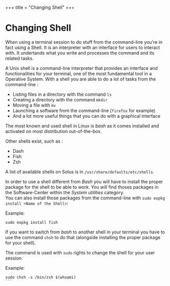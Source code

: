 +++
title = "Changing Shell"
+++
# Changing Shell

When using a terminal session to do stuff from the command-line you're in fact using a Shell. It is an interpreter with an interface for users to interact with. It undertands what you write and processes the command and its related tasks.

A Unix shell is a command-line interpreter that provides an interface and functionalities for your terminal, one of the most fundamental tool in a Operative System.
With a shell you are able to do a lot of tasks from the command-line :
  - Listing files in a directory with the command `ls`
  - Creating a directory with the command `mkdir`
  - Moving a file with `mv`
  - Launching a software from the command-line (`firefox` for example)
  - And a lot more useful things that you can do with a graphical interface


The most known and used shell in Linux is *bash* as it comes installed and activated on most distribution out-of-the-box.

Other shells exist, such as :
  - Dash
  - Fish
  - Zsh
  
A list of available shells on Solus is in `/usr/share/defaults/etc/shells`.

In order to use a shell different from _Bash_ you will have to install the proper package for the shell to be able to work. You will find thoses packages in the Software-Center within the _System utilities_ category.  
You can also install those packages from the command-line with `sudo eopkg install <Name of the Shell>`:

Example:
```
sudo eopkg install fish
```

If you want to switch from *bash* to another shell in your terminal you have to use the command `chsh` to do that (alongside installing the proper package for your shell).

The command is used with `sudo` rights to change the shell for your user session.

Example:
````
sudo chsh -s /bin/zsh $(whoami)
```
